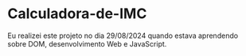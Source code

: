 # Calculadora-de-IMC
Eu realizei este projeto no dia 29/08/2024 quando estava aprendendo sobre DOM, desenvolvimento Web e JavaScript.
